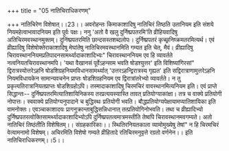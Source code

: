 +++
title = "05 नातिचिराधिकरणम्"

+++
नातिचिरेण विशेषात्।।23।। अवरोहन्तः किमाकाशादिषु नातिचिरं तिष्ठति उतानियम इति संशये नियमहेत्वाभावादनियम इति पूर्वः पक्षः। ननु 'अतो वै खलु दुर्निष्प्रपतरमि'ति व्रीहियवादिषु अतिचिरमवस्थानमुक्तम्। दुनिंष्प्रपतरमिति छान्दसस्तशब्दलोपः। दुर्निष्प्रपतरं कृच्छ्रनिष्क्रमतरमित्यर्थ। एवं व्रीह्यादिषु विशेषोक्तेराकाशादिषु मेघांतेषु नातिचिरमवस्थानमिति गम्यत इति चेत्, मैवं। व्रीह्यादिषु चिरावस्थाननियमप्रतिपादनसामर्थ्यादाकाशादिभ्यः" चिरावस्थाननियम एव हि व्यावर्तते नत्वनियतचिरावस्थानमपि। 'यथा वैखानसं पूर्वेऽहन्साम भवति षोडश्युत्तर' इति विशिष्यांगिरसां" द्विरात्रस्योत्तरेऽहनि षोडशिग्रहनियमविधानसामर्थ्यात् 'उत्तरऽहन्द्विरात्रस्य गृह्यत' इति सद्विरात्राणामुत्तरेऽहनि नियमविधायकेन सामान्यवचनेन प्राप्तः षोडशिग्रहनियम एव द्विरात्रांतरेभ्यो व्यावर्तते। न तु प्रकृत्यतिरात्रानियतप्राप्तः षोडशिग्रहोऽपि। तस्मादाकाशादिषु चिरमचिरं वावस्थानमित्यनियम इति। एवं प्राप्ते सिद्धान्तः-- दुर्निष्प्रपतरमित्यातिशायिनिकस्य तरप्रत्ययस्यास्ति तावत् प्रतियोग्याकांक्षा। तत्र च वाक्ये प्रतियोगी नोपात्तः। स्ववाक्ये प्रतियोग्यनुपादाने च बुद्धिस्थः प्रतियोगी भवति। बौद्धप्रतियोग्यपेक्षायामप्यातिशायिका इति वामनोक्तः। एवञ्चाकाशादयः प्रागनुक्रान्ताबुद्धिसन्निधानात् तत्प्रतियोगिनोभवति। तथा च व्रीह्यादिभ्यो दुर्निष्प्रपतरत्वोक्तिसामर्थ्यादाकाशादिभ्योऽपि दुर्निष्प्रपतत्वमात्रमस्तीति तेष्वपि चिरावस्थानमवगम्यते। अतो नातिचिरं तिष्ठंतीति विशेषितम्।। संग्रहकारिकाः।। स्थितिरनियतकाला व्यामोमुख्येषु तेषां" न हि चिरमचिरं वेत्यामनामो विशेषम्। अचिरमिति विशेषो गम्यते व्रीहितादे रतिचिरमनुवृत्ते रग्रतो वर्णनेन।। इति नातिचिराधिकरणम्।।5।।